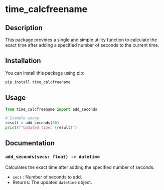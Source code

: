 # time_calcfreename

## Description

This package provides a single and simple utility function to calculate the exact time after adding a specified number of seconds to the current time.

## Installation

You can install this package using pip:

```bash
pip install time_calcfreename
```

## Usage

```python
from time_calcfreename import add_seconds

# Example usage
result = add_seconds(60)
print(f"Updated time: {result}")
```

## Documentation

### `add_seconds(secs: float) -> datetime`

Calculates the exact time after adding the specified number of seconds.

- `secs` : Number of seconds to add.
- Returns: The updated `datetime` object.

